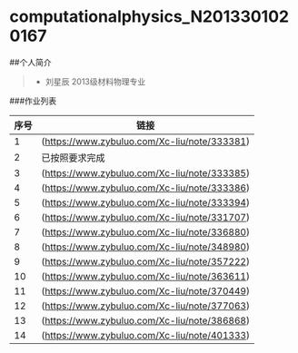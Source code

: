 # computationalphysics_N2013301020167
##个人简介
>* 刘星辰 2013级材料物理专业

###作业列表

|序号|链接|
|---|---|
|1|(https://www.zybuluo.com/Xc-liu/note/333381)|
|2|已按照要求完成|
|3|(https://www.zybuluo.com/Xc-liu/note/333385)|
|4|(https://www.zybuluo.com/Xc-liu/note/333386)|
|5|(https://www.zybuluo.com/Xc-liu/note/333394)|
|6|(https://www.zybuluo.com/Xc-liu/note/331707)|
|7|(https://www.zybuluo.com/Xc-liu/note/336880)|
|8|(https://www.zybuluo.com/Xc-liu/note/348980)|
|9|(https://www.zybuluo.com/Xc-liu/note/357222)|
|10|(https://www.zybuluo.com/Xc-liu/note/363611)|
|11|(https://www.zybuluo.com/Xc-liu/note/370449)
|12|(https://www.zybuluo.com/Xc-liu/note/377063)
|13|(https://www.zybuluo.com/Xc-liu/note/386868)|
|14|(https://www.zybuluo.com/Xc-liu/note/401333)|
